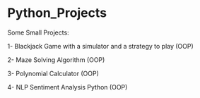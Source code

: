 # Python_Projects

 Some Small Projects:
 
 1- Blackjack Game with a simulator and a strategy to play (OOP)
 
 2- Maze Solving Algorithm (OOP)
 
 3- Polynomial Calculator (OOP)
 
 4- NLP Sentiment Analysis Python (OOP)
